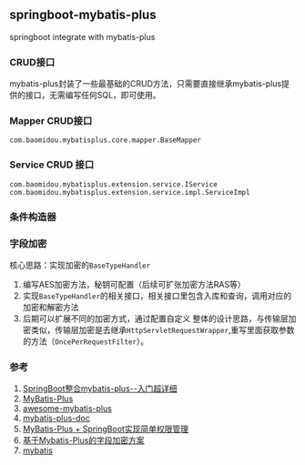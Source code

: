 ## springboot-mybatis-plus

springboot integrate with mybatis-plus

### CRUD接口
mybatis-plus封装了一些最基础的CRUD方法，只需要直接继承mybatis-plus提供的接口，无需编写任何SQL，即可使用。

### Mapper CRUD接口
`com.baomidou.mybatisplus.core.mapper.BaseMapper`

### Service CRUD 接口
```
com.baomidou.mybatisplus.extension.service.IService
com.baomidou.mybatisplus.extension.service.impl.ServiceImpl
```

### 条件构造器

### 字段加密
核心思路：实现加密的`BaseTypeHandler`
1. 编写AES加密方法，秘钥可配置（后续可扩张加密方法RAS等）
2. 实现`BaseTypeHandler`的相关接口，相关接口里包含入库和查询，调用对应的加密和解密方法
3. 后期可以扩展不同的加密方式，通过配置自定义
整体的设计思路，与传输层加密类似，传输层加密是去继承`HttpServletRequestWrapper`,重写里面获取参数的方法（`OncePerRequestFilter`）。

### 参考
1. [SpringBoot整合mybatis-plus--入门超详细](https://www.jianshu.com/p/28d6d9a56b62)
2. [MyBatis-Plus](https://baomidou.com/)
3. [awesome-mybatis-plus](https://github.com/baomidou/awesome-mybatis-plus)
4. [mybatis-plus-doc](https://github.com/baomidou/mybatis-plus-doc)
5. [MyBatis-Plus + SpringBoot实现简单权限管理](https://www.imooc.com/learn/1294)
6. [基于Mybatis-Plus的字段加密方案](https://juejin.cn/post/7076350146660794381)
7. [mybatis](https://mybatis.org/mybatis-3/zh/configuration.html#typeHandlers)